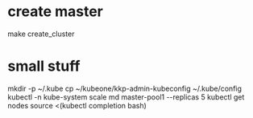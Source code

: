 
# create master
make create_cluster

# small stuff
mkdir -p ~/.kube
cp ~/kubeone/kkp-admin-kubeconfig ~/.kube/config
kubectl -n kube-system scale md master-pool1 --replicas 5
kubectl get nodes
source <(kubectl completion bash)
